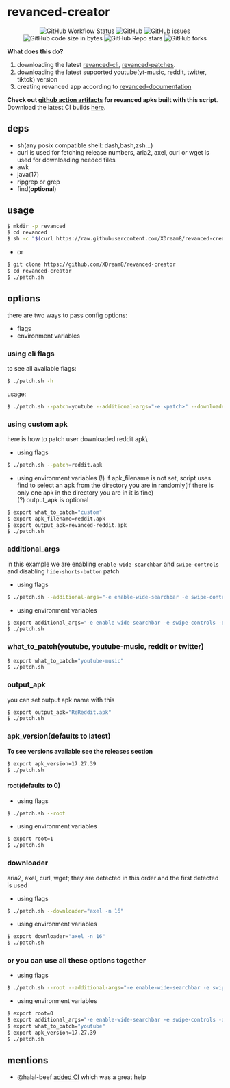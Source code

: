 # revanced-creator

<p align="center">
  <img alt="GitHub Workflow Status" src="https://img.shields.io/github/actions/workflow/status/XDream8/revanced-creator/Tests.yml?branch=main&color=red&style=flat-square">
  <img alt="GitHub" src="https://img.shields.io/github/license/XDream8/revanced-creator?color=blue&style=flat-square">
  <img alt="GitHub issues" src="https://img.shields.io/github/issues-raw/XDream8/revanced-creator?color=red&style=flat-square">
  <img alt="GitHub code size in bytes" src="https://img.shields.io/github/languages/code-size/XDream8/revanced-creator?color=red&style=flat-square">
  <img alt="GitHub Repo stars" src="https://img.shields.io/github/stars/XDream8/revanced-creator?style=flat-square">
  <img alt="GitHub forks" src="https://img.shields.io/github/forks/XDream8/revanced-creator?style=flat-square">
</p>

**What does this do?**

1. downloading the latest [revanced-cli](https://github.com/revanced/revanced-cli), [revanced-patches](https://github.com/revanced/revanced-patches).
2. downloading the latest supported youtube(yt-music, reddit, twitter, tiktok) version
3. creating revanced app according to [revanced-documentation](https://github.com/revanced/revanced-documentation)

**Check out [github action artifacts](https://github.com/XDream8/revanced-creator/actions) for revanced apks built with this script**.\
Download the latest CI builds [here](https://nightly.link/XDream8/revanced-creator/workflows/ci/main).

## deps

- sh(any posix compatible shell: dash,bash,zsh...)
- curl is used for fetching release numbers, aria2, axel, curl or wget is used for downloading needed files
- awk
- java(17)
- ripgrep or grep
- find(**optional**)

## usage

```sh
$ mkdir -p revanced
$ cd revanced
$ sh -c "$(curl https://raw.githubusercontent.com/XDream8/revanced-creator/main/patch.sh)"
```

- or

```sh
$ git clone https://github.com/XDream8/revanced-creator
$ cd revanced-creator
$ ./patch.sh
```

## options
there are two ways to pass config options:
- flags
- environment variables

### using cli flags
to see all available flags:
```sh
$ ./patch.sh -h
```
usage:
```sh
$ ./patch.sh --patch=youtube --additional-args="-e <patch>" --downloader="curl"
```

### using custom apk
here is how to patch user downloaded reddit apk\

- using flags
```sh
$ ./patch.sh --patch=reddit.apk 
```

- using environment variables
(!) if apk_filename is not set, script uses find to select an apk from the directory you are in randomly(if there is only one apk in the directory you are in it is fine)\
(?) output_apk is optional

```sh
$ export what_to_patch="custom"
$ export apk_filename=reddit.apk
$ export output_apk=revanced-reddit.apk
$ ./patch.sh
```

### additional_args

in this example we are enabling `enable-wide-searchbar` and `swipe-controls` and disabling `hide-shorts-button` patch

- using flags
```sh
$ ./patch.sh --additional-args="-e enable-wide-searchbar -e swipe-controls -d hide-shorts-button"
```

- using environment variables

```sh
$ export additional_args="-e enable-wide-searchbar -e swipe-controls -d hide-shorts-button"
$ ./patch.sh
```

### what_to_patch(youtube, youtube-music, reddit or twitter)

```sh
$ export what_to_patch="youtube-music"
$ ./patch.sh
```

### output_apk

you can set output apk name with this

```sh
$ export output_apk="ReReddit.apk"
$ ./patch.sh
```

### apk_version(defaults to latest)

**To see versions available see the releases section**

```sh
$ export apk_version=17.27.39
$ ./patch.sh
```

#### root(defaults to 0)

- using flags

```sh
$ ./patch.sh --root
```


- using environment variables

```sh
$ export root=1
$ ./patch.sh
```

### downloader

aria2, axel, curl, wget; they are detected in this order and the first detected is used

- using flags
```sh
$ ./patch.sh --downloader="axel -n 16"

```

- using environment variables

```sh
$ export downloader="axel -n 16"
$ ./patch.sh
```

### or you can use all these options together

- using flags

```sh
$ ./patch.sh --root --additional-args="-e enable-wide-searchbar -e swipe-controls -d hide-shorts-button" --patch=youtube
```

- using environment variables

```sh
$ export root=0
$ export additional_args="-e enable-wide-searchbar -e swipe-controls -d hide-shorts-button"
$ export what_to_patch="youtube"
$ export apk_version=17.27.39
$ ./patch.sh
```

## mentions

- @halal-beef [added CI](https://github.com/XDream8/revanced-creator/pull/3) which was a great help
